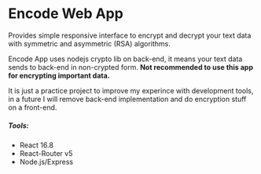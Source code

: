 # Encode Web App

Provides simple responsive interface to encrypt and decrypt your text data with
symmetric and asymmetric (RSA) algorithms.

Encode App uses nodejs crypto lib on back-end, it means your text data sends to
back-end in non-crypted form. **Not recommended to use this app for encrypting
important data.**

It is just a practice project to improve my experince with development tools, in
a future I will remove back-end implementation and do encryption stuff on a
front-end.

##### Tools:

- React 16.8
- React-Router v5
- Node.js/Express
